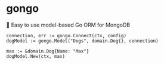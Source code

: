 # gongo

🔵 Easy to use model-based Go ORM for MongoDB

``` 
connection, err := gongo.Connect(ctx, config)
dogModel := gongo.Model("Dogs", domain.Dog{}, connection)

max := &domain.Dog{Name: "Max"}
dogModel.New(ctx, max)
```

